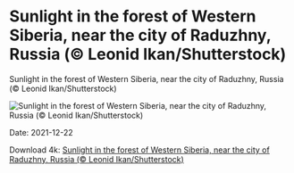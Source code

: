 # Sunlight in the forest of Western Siberia, near the city of Raduzhny, Russia (© Leonid Ikan/Shutterstock)

Sunlight in the forest of Western Siberia, near the city of Raduzhny, Russia (© Leonid Ikan/Shutterstock)

![Sunlight in the forest of Western Siberia, near the city of Raduzhny, Russia (© Leonid Ikan/Shutterstock)](https://bing.com/th?id=OHR.SiberianSunset_EN-US1546434644_UHD.jpg&w=1024&h=576)

Date: 2021-12-22

Download 4k: [Sunlight in the forest of Western Siberia, near the city of Raduzhny, Russia (© Leonid Ikan/Shutterstock)](https://bing.com/th?id=OHR.SiberianSunset_EN-US1546434644_UHD.jpg)

